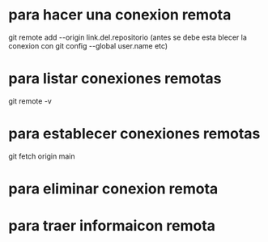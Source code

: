 
# para hacer una conexion remota

git remote add --origin link.del.repositorio
(antes se debe esta blecer la conexion con git config --global user.name etc)

# para listar conexiones remotas

git remote -v

# para establecer conexiones remotas 

git fetch origin main

# para eliminar conexion remota

# para traer informaicon remota 

